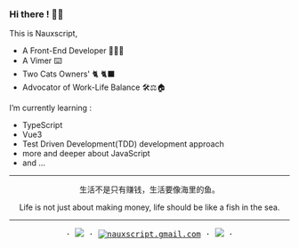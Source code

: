 ### Hi there ! 👋🏻

This is Nauxscript, 

- A Front-End Developer 👨🏻‍💻
- A Vimer ⌨️
- Two Cats Owners' 🐈 🐈‍⬛
- Advocator of Work-Life Balance 🛠⚖️🏠

I’m currently learning :

- TypeScript
- Vue3
- Test Driven Development(TDD) development approach
- more and deeper about JavaScript
- and ...

---


<p align="center">生活不是只有赚钱，生活要像海里的鱼。 </p>

<p align="center">Life is not just about making money, life should be like a fish in the sea.</p>


---

<p align="center">
  <samp>
    ·
    <a target="_blank" href="http://nauxscript.com"><img src="https://img.shields.io/badge/Blog-white?logo=Hexo&style=flat" /></a>
    ·
    <a href="mailto:nauxscript.gmail.com"><img src="https://img.shields.io/badge/email-yellow?logo=Gmail&style=flat" alt="nauxscript.gmail.com" /></a>
    ·
    <a href="https://twitter.com/nauxscript"><img src="https://img.shields.io/twitter/url?style=social&url=https%3A%2F%2Ftwitter.com%2Fnauxscript" /></a>
    ·
  </samp>
</p>
